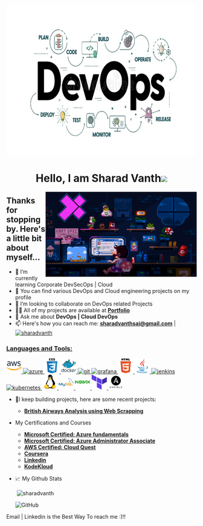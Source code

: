 
<a href="https://surajnemaliga7.wixsite.com/sharadvanth">
  <img src="https://raw.githubusercontent.com/Sharadvanth/Sharadvanth/main/!1.webp" alt="MasterHead" width="1000" height="400">
</a>
<h1 align="center">Hello, I am Sharad Vanth<img src="https://media.giphy.com/media/hvRJCLFzcasrR4ia7z/giphy.gif" width="25px"></h1>

<img align="right" alt="Coding" width="400" src="https://github.com/Sharadvanth/Sharadvanth/blob/main/!2.gif">

## Thanks for stopping by. Here's a little bit about myself...

- 🌱 I’m currently learning Corporate DevSecOps | Cloud 
- 🤘 You can find various DevOps and Cloud engineering projects on my profile
- 👯 I’m looking to collaborate on DevOps related Projects
- 👨‍💻 All of my projects are available at **[Portfolio](https://github.com/sharadvanth)**
- 💬 Ask me about **DevOps | Cloud DevOps**
- 📫 Here's how you can reach me:  **sharadvanthsai@gmail.com** |   <a href="https://linkedin.com/in/sharad-vanth" target="blank"><img align="center" src="https://raw.githubusercontent.com/rahuldkjain/github-profile-readme-generator/master/src/images/icons/Social/linked-in-alt.svg" alt="sharadvanth" height="20" width="30" />


<h3 align="left">Languages and Tools:</h3>
<p align="left"> <a href="https://aws.amazon.com" target="_blank" rel="noreferrer"> <img src="https://raw.githubusercontent.com/devicons/devicon/master/icons/amazonwebservices/amazonwebservices-original-wordmark.svg" alt="aws" width="40" height="40"/> </a> <a href="https://azure.microsoft.com/en-in/" target="_blank" rel="noreferrer"> <img src="https://www.vectorlogo.zone/logos/microsoft_azure/microsoft_azure-icon.svg" alt="azure" width="40" height="40"/> </a>  <a href="https://www.w3schools.com/css/" target="_blank" rel="noreferrer"> <img src="https://raw.githubusercontent.com/devicons/devicon/master/icons/css3/css3-original-wordmark.svg" alt="css3" width="40" height="40"/> </a> <a href="https://www.docker.com/" target="_blank" rel="noreferrer"> <img src="https://raw.githubusercontent.com/devicons/devicon/master/icons/docker/docker-original-wordmark.svg" alt="docker" width="40" height="40"/> </a>  <a href="https://git-scm.com/" target="_blank" rel="noreferrer"> <img src="https://www.vectorlogo.zone/logos/git-scm/git-scm-icon.svg" alt="git" width="40" height="40"/> </a> <a href="https://grafana.com" target="_blank" rel="noreferrer"> <img src="https://www.vectorlogo.zone/logos/grafana/grafana-icon.svg" alt="grafana" width="40" height="40"/> </a> <a href="https://www.w3.org/html/" target="_blank" rel="noreferrer"> <img src="https://raw.githubusercontent.com/devicons/devicon/master/icons/html5/html5-original-wordmark.svg" alt="html5" width="40" height="40"/> </a> <a href="https://www.java.com" target="_blank" rel="noreferrer"> <img src="https://raw.githubusercontent.com/devicons/devicon/master/icons/java/java-original.svg" alt="java" width="40" height="40"/> </a> <a href="https://www.jenkins.io" target="_blank" rel="noreferrer"> <img src="https://www.vectorlogo.zone/logos/jenkins/jenkins-icon.svg" alt="jenkins" width="40" height="40"/> </a> <a href="https://kubernetes.io" target="_blank" rel="noreferrer"> <img src="https://www.vectorlogo.zone/logos/kubernetes/kubernetes-icon.svg" alt="kubernetes" width="40" height="40"/> </a> <a href="https://www.linux.org/" target="_blank" rel="noreferrer"> <img src="https://raw.githubusercontent.com/devicons/devicon/master/icons/linux/linux-original.svg" alt="linux" width="40" height="40"/> </a> <a href="https://www.mysql.com/" target="_blank" rel="noreferrer"> <img src="https://raw.githubusercontent.com/devicons/devicon/master/icons/mysql/mysql-original-wordmark.svg" alt="mysql" width="40" height="40"/> </a> <a href="https://www.nginx.com" target="_blank" rel="noreferrer"> <img src="https://raw.githubusercontent.com/devicons/devicon/master/icons/nginx/nginx-original.svg" alt="nginx" width="40" height="40"/> </a>  <a href="https://www.Terraform.com" target="_blank" rel="noreferrer"> <img src="https://github.com/Sharadvanth/Sharadvanth/blob/main/!T.png" alt="Terraform" width="40" height="40"/> </a>  <a href="https://www.Ansible.com" target="_blank" rel="noreferrer"> <img src="https://github.com/Sharadvanth/Sharadvanth/blob/main/!A.png" alt="Ansible" width="40" height="40"/> </a>  </p>

- 🤘I keep building projects, here are some recent projects:
  - **[British Airways Analysis using Web Scrapping](https://github.com/VinayMeesaraganda/Python-Projects/tree/main/British%20Airways%20Analysis%20-%20Web%20Scrapping)**


- My Certifications and Courses
  - **[Microsoft Certified: Azure fundamentals](https://github.com/Sharadvanth/Certifications/blob/main/Azure/Az900.pdf)**
  - **[Microsoft Certified: Azure Administrator Associate](https://www.credly.com/badges/1cbcbb36-b66e-468d-850c-8a36864d574b/public_url)**
  - **[AWS Certified: Cloud Quest](https://www.credly.com/badges/3d308409-fe9b-4fda-9a06-bb13d130c693/public_url)**
  - **[Coursera](https://github.com/Sharadvanth/Certifications/blob/main/Python.pdf)**
  - **[Linkedin](https://github.com/Sharadvanth/Certifications/tree/main/LinkedinLearnings)**
  - **[KodeKloud](https://github.com/Sharadvanth/Certifications/tree/main/Kodekloud)**


- 📈 My Github Stats
  <p>&nbsp;<img align="center" src="https://github-readme-stats.vercel.app/api?username=sharadvanth&show_icons=true&locale=en" alt="sharadvanth" /></p>

  
  ![GitHub](https://img.shields.io/github/watchers/sharadvanth/sharadvanth)


Email | Linkedin is the Best Way To reach me :)!!
